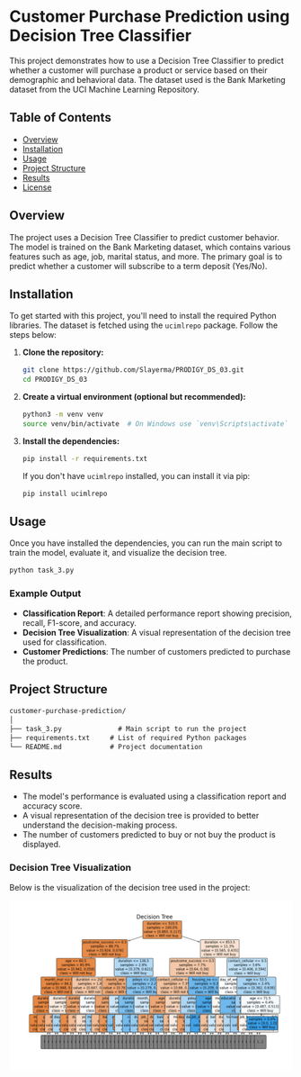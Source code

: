 # Customer Purchase Prediction using Decision Tree Classifier

This project demonstrates how to use a Decision Tree Classifier to predict whether a customer will purchase a product or service based on their demographic and behavioral data. The dataset used is the Bank Marketing dataset from the UCI Machine Learning Repository.

## Table of Contents

- [Overview](#overview)
- [Installation](#installation)
- [Usage](#usage)
- [Project Structure](#project-structure)
- [Results](#results)
- [License](#license)

## Overview

The project uses a Decision Tree Classifier to predict customer behavior. The model is trained on the Bank Marketing dataset, which contains various features such as age, job, marital status, and more. The primary goal is to predict whether a customer will subscribe to a term deposit (Yes/No).

## Installation

To get started with this project, you'll need to install the required Python libraries. The dataset is fetched using the `ucimlrepo` package. Follow the steps below:

1. **Clone the repository:**

   ```bash
   git clone https://github.com/Slayerma/PRODIGY_DS_03.git
   cd PRODIGY_DS_03
   ```

2. **Create a virtual environment (optional but recommended):**

   ```bash
   python3 -m venv venv
   source venv/bin/activate  # On Windows use `venv\Scripts\activate`
   ```

3. **Install the dependencies:**

   ```bash
   pip install -r requirements.txt
   ```

   If you don't have `ucimlrepo` installed, you can install it via pip:

   ```bash
   pip install ucimlrepo
   ```

## Usage

Once you have installed the dependencies, you can run the main script to train the model, evaluate it, and visualize the decision tree.

```bash
python task_3.py
```

### Example Output

- **Classification Report**: A detailed performance report showing precision, recall, F1-score, and accuracy.
- **Decision Tree Visualization**: A visual representation of the decision tree used for classification.
- **Customer Predictions**: The number of customers predicted to purchase the product.

## Project Structure

```plaintext
customer-purchase-prediction/
│
├── task_3.py              # Main script to run the project
├── requirements.txt     # List of required Python packages
└── README.md            # Project documentation
```

## Results

- The model's performance is evaluated using a classification report and accuracy score.
- A visual representation of the decision tree is provided to better understand the decision-making process.
- The number of customers predicted to buy or not buy the product is displayed.

### Decision Tree Visualization

Below is the visualization of the decision tree used in the project:

![Decision Tree Visualization](Task_03.png)


